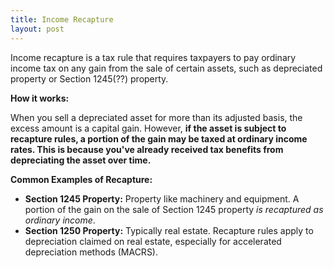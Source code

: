 ```yaml
---
title: Income Recapture
layout: post
---
```


Income recapture is a tax rule that requires taxpayers to pay ordinary income tax on any gain from the sale of certain assets, such as depreciated property or Section 1245(??) property. 

**How it works:**

When you sell a depreciated asset for more than its adjusted basis, the excess amount is a capital gain. However, **if the asset is subject to recapture rules, a portion of the gain may be taxed at ordinary income rates. This is because you've already received tax benefits from depreciating the asset over time.** 

**Common Examples of Recapture:**

* **Section 1245 Property:** Property like machinery and equipment. A portion of the gain on the sale of Section 1245 property *is recaptured as ordinary income*.
* **Section 1250 Property:** Typically real estate. Recapture rules apply to depreciation claimed on real estate, especially for accelerated depreciation methods (MACRS).

